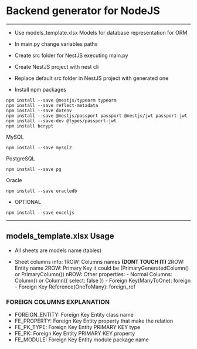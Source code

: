 # Backend generator for NodeJS
------------------------------------------------------------------------------------------------------------------------------------------------

- Use models_template.xlsx
Models for database representation for ORM

- In main.py change variables paths

- Create src folder for NestJS executing main.py

- Create NestJS project with nest cli 

- Replace default src folder in NestJS project with generated one

- Install npm packages
```
npm install --save @nestjs/typeorm typeorm
npm install --save reflect-metadata
npm install --save dotenv
npm install --save @nestjs/passport passport @nestjs/jwt passport-jwt
npm install --save-dev @types/passport-jwt
npm install bcrypt
```
MySQL
```
npm install --save mysql2
```

PostgreSQL
```
npm install --save pg
```

Oracle
```
npm install --save oracledb
```

- OPTIONAL
```
npm install --save exceljs
```


-----------------------------------------------

## models_template.xlsx Usage
- All sheets are models name (tables)

- Sheet columns info:
1ROW: Columns names **(DONT TOUCH IT)**
2ROW: Entity name
2ROW: Primary Key it could be (PrimaryGeneratedColumn() or PrimaryColumn())
nROW: Other properties:
        - Normal Columns: Column() or Column({ select: false })
        - Foreign Key(ManyToOne): foreign
        - Foreign Key Reference(OneToMany): foreign_ref

### FOREIGN COLUMNS EXPLANATION
- FOREIGN_ENTITY: Foreign Key Entity class name
- FE_PROPERTY: Foreign Key Entity property that make the relation
- FE_PK_TYPE: Foreign Key Entity PRIMARY KEY type
- FE_PK: Foreign Key Entity PRIMARY KEY property
- FE_MODULE: Foreign Key Entity module package name